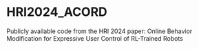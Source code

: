 # HRI2024_ACORD
Publicly available code from the HRI 2024 paper: Online Behavior Modification for Expressive User Control of RL-Trained Robots
